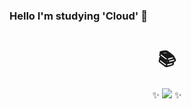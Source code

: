 ### Hello I'm studying 'Cloud' 👋
<div align=center><h1>📚</h1></div>

<div align=center>

✨   <img src="https://img.shields.io/badge/Amazon AWS-232F3E?style=for-the-badge&logo=Amazon AWS&logoColor=white"> ✨ 
<dr>
<dr>
<dr>

<!--
**shk0625/shk0625** is a ✨ _special_ ✨ repository because its `README.md` (this file) appears on your GitHub profile.

Here are some ideas to get you started:

- 🔭 I’m currently working on ...
- 🌱 I’m currently learning ...
- 👯 I’m looking to collaborate on ...
- 🤔 I’m looking for help with ...
- 💬 Ask me about ...
- 📫 How to reach me: ...
- 😄 Pronouns: ...
- ⚡ Fun fact: ...
-->
